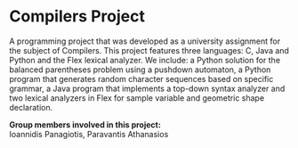 # Compilers Project
A programming project that was developed as a university assignment for the subject of Compilers. This project features three languages: C, Java and Python and the Flex lexical analyzer. We include: a Python solution for the balanced parentheses problem using a pushdown automaton, a Python program that generates random character sequences based on specific grammar, a Java program that implements a top-down syntax analyzer and two lexical analyzers in Flex for sample variable and geometric shape declaration.

**Group members involved in this project:**  
Ioannidis Panagiotis, Paravantis Athanasios

